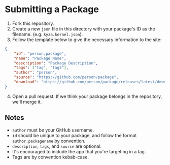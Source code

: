 # Submitting a Package

1. Fork this repository.
2. Create a new `json` file in this directory with your package's ID as the filename. (e.g. `kyza.kernel.json`).
3. Follow the template below to give the necessary information to the site:
```json
{
    "id": "person.package",
    "name": "Package Name",
    "description": "Package Description",
    "tags": ["tag", "tag2"],
    "author": "person",
    "source": "https://github.com/person/package",
    "download": "https://github.com/person/package/releases/latest/download/package.asar"
}
```
4. Open a pull request. If we think your package belongs in the repository, we'll merge it.

## Notes
- `author` must be your GitHub username.
- `id` should be unique to your package, and follow the format `author.packagename` by convention.
- `description`, `tags`, and `source` are optional.
- It's encouraged to include the app that you're targeting in a tag.
- Tags are by convention kebab-case.
